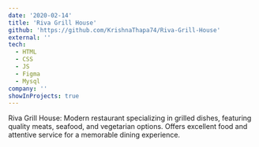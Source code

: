 ```yaml
---
date: '2020-02-14'
title: 'Riva Grill House'
github: 'https://github.com/KrishnaThapa74/Riva-Grill-House'
external: ''
tech:
  - HTML
  - CSS
  - JS
  - Figma
  - Mysql
company: ''
showInProjects: true
---
```


Riva Grill House: Modern restaurant specializing in grilled dishes, featuring quality meats, seafood, and vegetarian options. Offers excellent food and attentive service for a memorable dining experience.
